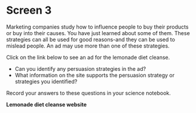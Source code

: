 # Screen 3

Marketing companies study how to influence people to buy their products or buy into their causes. You have just learned about some of them. These strategies can all be used for good reasons-and they can be used to mislead people. An ad may use more than one of these strategies. 

Click on the link below to see an ad for the lemonade diet cleanse. 

- Can you identify any persuasion strategies in the ad? 
- What information on the site supports the persuasion strategy or strategies you identified?

Record your answers to these questions in your science notebook.

**Lemonade diet cleanse website**
<!--needs link(s)!-->
<!--The Lemonade Diet Cleanse Ad should be a link to a new page. The file, lemonade diet cleanse, is a version used in print. The info is good, but it can be designed to look better as a “fake” website. (more contemporary style). -->